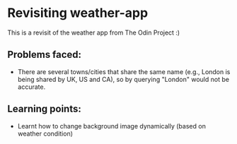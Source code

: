 # Revisiting weather-app 
This is a revisit of the weather app from The Odin Project :)

## Problems faced:
- There are several towns/cities that share the same name (e.g., London is being shared by UK, US and CA), so by querying "London" would not be accurate.

## Learning points:
- Learnt how to change background image dynamically (based on weather condition)